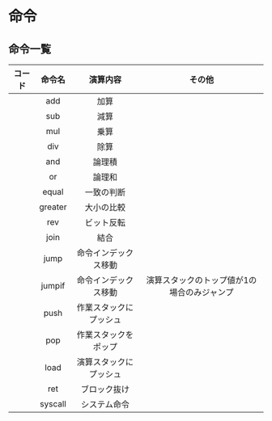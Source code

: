 # 命令

## 命令一覧

|コード|命令名|演算内容|その他|
|:-:|:-:|:-:|:-:|
||add|加算||
||sub|減算||
||mul|乗算||
||div|除算||
||and|論理積||
||or|論理和||
||equal|一致の判断||
||greater|大小の比較||
||rev|ビット反転||
||join|結合||
||jump|命令インデックス移動||
||jumpif|命令インデックス移動|演算スタックのトップ値が1の場合のみジャンプ|
||push|作業スタックにプッシュ||
||pop|作業スタックをポップ||
||load|演算スタックにプッシュ||
||ret|ブロック抜け||
||syscall|システム命令||
